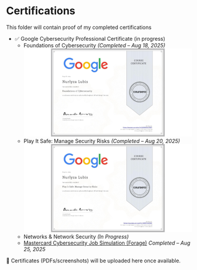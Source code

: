 # Certifications  

This folder will contain proof of my completed certifications

- ✅ Google Cybersecurity Professional Certificate (in progress)  
  - Foundations of Cybersecurity *(Completed – Aug 18, 2025)*  
    ![Foundations Certificate](google-foundations-cybersecurity.JPG)  
  - Play It Safe: Manage Security Risks *(Completed – Aug 20, 2025)*  
    ![Manage Security Risks Certificate](google-manage-security-risks.JPG)  
  - Networks & Network Security *(In Progress)*
  - [Mastercard Cybersecurity Job Simulation (Forage)](mastercard-cybersecurity-forage.pdf) *Completed – Aug 25, 2025*


📌 Certificates (PDFs/screenshots) will be uploaded here once available.
